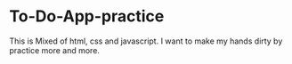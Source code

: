 # To-Do-App-practice
This is Mixed of html, css and javascript.
I want to make my hands dirty by practice 
more and more.
